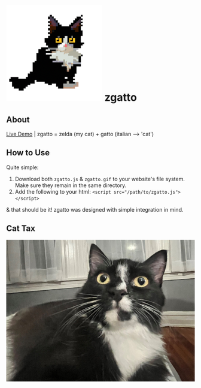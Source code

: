 # ![Zelda 8bit logo](images/zelda-8bit-256px.png) zgatto
## About
[Live Demo]() | 
zgatto = zelda (my cat) + gatto (italian --> 'cat')

## How to Use
Quite simple: 
  1. Download both ```zgatto.js``` & ```zgatto.gif``` to your website's file system. Make sure they remain in the same directory.
  2. Add the following to your html: ```<script src="/path/to/zgatto.js"></script>```
  
& that should be it! zgatto was designed with simple integration in mind. 

## Cat Tax
![Zelda kitty](images/cat_tax.jpg)
